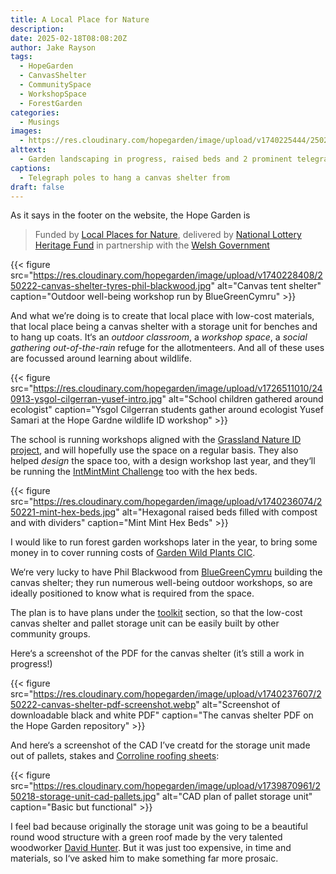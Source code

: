 ```yaml
---
title: A Local Place for Nature
description: 
date: 2025-02-18T08:08:20Z
author: Jake Rayson 
tags: 
  - HopeGarden
  - CanvasShelter
  - CommunitySpace
  - WorkshopSpace
  - ForestGarden
categories: 
  - Musings
images:
  - https://res.cloudinary.com/hopegarden/image/upload/v1740225444/250219-fpp.jpg
alttext: 
  - Garden landscaping in progress, raised beds and 2 prominent telegraph poles
captions: 
  - Telegraph poles to hang a canvas shelter from
draft: false
---
```


As it says in the footer on the website, the Hope Garden is 

> Funded by [Local Places for Nature](https://www.heritagefund.org.uk/funding/local-places-nature), delivered by [National Lottery Heritage Fund](https://www.heritagefund.org.uk/) in partnership with the [Welsh Government](https://www.gov.wales/local-places-nature-programme)

{{< figure src="https://res.cloudinary.com/hopegarden/image/upload/v1740228408/250222-canvas-shelter-tyres-phil-blackwood.jpg" alt="Canvas tent shelter" caption="Outdoor well-being workshop run by BlueGreenCymru" >}}

And what we’re doing is to create that local place with low-cost materials, that local place being a canvas shelter with a storage unit for benches and to hang up coats. It‘s an *outdoor classroom*, a *workshop space*, a *social gathering out-of-the-rain* refuge for the allotmenteers. And all of these uses are focussed around learning about wildlife.

{{< figure src="https://res.cloudinary.com/hopegarden/image/upload/v1726511010/240913-ysgol-cilgerran-yusef-intro.jpg" alt="School children gathered around ecologist" caption="Ysgol Cilgerran students gather around ecologist Yusef Samari at the Hope Gardne wildlife ID workshop" >}}

The school is running workshops aligned with the [Grassland Nature ID project](https://glaswelltirceredigion.cymru/grassland-nature-id/), and will hopefully use the space on a regular basis. They also helped *design* the space too, with a design workshop last year, and they‘ll be running the [IntMintMint Challenge](https://hopegarden.uk/blog/241023-mintopia/) too with the hex beds.

{{< figure src="https://res.cloudinary.com/hopegarden/image/upload/v1740236074/250221-mint-hex-beds.jpg" alt="Hexagonal raised beds filled with compost and with dividers" caption="Mint Mint Hex Beds" >}}

I would like to run forest garden workshops later in the year, to bring some money in to cover running costs of [Garden Wild Plants CIC](https://gardenwild.org.uk).

We‘re very lucky to have Phil Blackwood from [BlueGreenCymru](https://www.bluegreencymru.com) building the canvas shelter; they run numerous well-being outdoor workshops, so are ideally positioned to know what is required from the space. 

The plan is to have plans under the [toolkit](https://hopegarden.uk/toolkit/) section, so that the low-cost canvas shelter and pallet storage unit can be easily built by other community groups.

Here‘s a screenshot of the PDF for the canvas shelter (it’s still a work in progress!)

{{< figure src="https://res.cloudinary.com/hopegarden/image/upload/v1740237607/250222-canvas-shelter-pdf-screenshot.webp" alt="Screenshot of downloadable black and white PDF" caption="The canvas shelter PDF on the Hope Garden repository" >}}

And here‘s a screenshot of the CAD I’ve creatd for the storage unit made out of pallets, stakes and [Corroline roofing sheets](https://www.arielplastics.com/en-gb/products/bitumen-roofing-sheet/coroline-sheet-and-accessories/coroline-bitumen-roofing-sheet.aspx):

{{< figure src="https://res.cloudinary.com/hopegarden/image/upload/v1739870961/250218-storage-unit-cad-pallets.jpg" alt="CAD plan of pallet storage unit" caption="Basic but functional" >}}

I feel bad because originally the storage unit was going to be a beautiful round wood structure with a green roof made by the very talented woodworker [David Hunter](https://thecoppiceplot.com). But it was just too expensive, in time and materials, so I‘ve asked him to make something far more prosaic.

